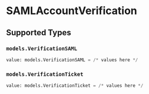 # SAMLAccountVerification


## Supported Types

### `models.VerificationSAML`

```python
value: models.VerificationSAML = /* values here */
```

### `models.VerificationTicket`

```python
value: models.VerificationTicket = /* values here */
```

